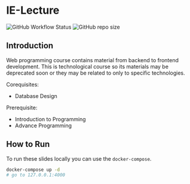 # IE-Lecture

![GitHub Workflow Status](https://img.shields.io/github/workflow/status/cng-by-example/ie-lecture/gh-pages?label=gh-pages&logo=github&style=flat-square)
![GitHub repo size](https://img.shields.io/github/repo-size/cng-by-example/ie-lecture?style=flat-square)

## Introduction

Web programming course contains material from backend to frontend development.
This is technological course so its materials may be deprecated soon or they may be related to only to specific technologies.

Corequisites:

- Database Design

Prerequisite:

- Introduction to Programming
- Advance Programming

## How to Run

To run these slides locally you can use the `docker-compose`.

```sh
docker-compose up -d
# go to 127.0.0.1:4000
```
